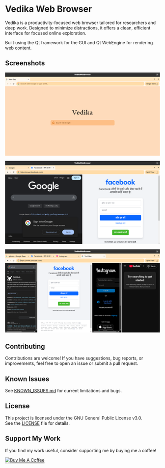 # Vedika Web Browser

Vedika is a productivity-focused web browser tailored for researchers and deep work. Designed to minimize distractions, it offers a clean, efficient interface for focused online exploration.

Built using the Qt framework for the GUI and Qt WebEngine for rendering web content.

## Screenshots

![Home Screen](lib/resources/screenshots/1.png)

![Split View](lib/resources/screenshots/2.png)

![Split View](lib/resources/screenshots/3.png)

## Contributing

Contributions are welcome! If you have suggestions, bug reports, or improvements, feel free to open an issue or submit a pull request.

## Known Issues

See [KNOWN_ISSUES.md](./KNOWN_ISSUES.md) for current limitations and bugs.

## License

This project is licensed under the GNU General Public License v3.0.  
See the [LICENSE](./LICENSE) file for details.

## Support My Work

If you find my work useful, consider supporting me by buying me a coffee!

<a href="https://buymeacoffee.com/mohitdeoli" target="_blank"><img src="https://www.buymeacoffee.com/assets/img/custom_images/orange_img.png" alt="Buy Me A Coffee" style="height: 41px !important;width: 174px !important;box-shadow: 0px 3px 2px 0px rgba(190, 190, 190, 0.5) !important;-webkit-box-shadow: 0px 3px 2px 0px rgba(190, 190, 190, 0.5) !important;" ></a>
